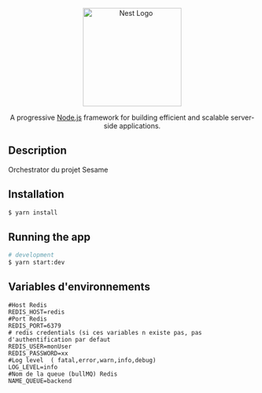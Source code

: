 <p align="center">
  <a href="http://nestjs.com/" target="blank"><img src="https://nestjs.com/img/logo-small.svg" width="200" alt="Nest Logo" /></a>
</p>

[circleci-image]: https://img.shields.io/circleci/build/github/nestjs/nest/master?token=abc123def456
[circleci-url]: https://circleci.com/gh/nestjs/nest

  <p align="center">A progressive <a href="http://nodejs.org" target="_blank">Node.js</a> framework for building efficient and scalable server-side applications.</p>
    <p align="center">

</p>
  <!--[![Backers on Open Collective](https://opencollective.com/nest/backers/badge.svg)](https://opencollective.com/nest#backer)
  [![Sponsors on Open Collective](https://opencollective.com/nest/sponsors/badge.svg)](https://opencollective.com/nest#sponsor)-->

## Description

Orchestrator du projet Sesame


## Installation

```bash
$ yarn install
```

## Running the app

```bash
# development
$ yarn start:dev
``` 

## Variables d'environnements
```
#Host Redis
REDIS_HOST=redis
#Port Redis
REDIS_PORT=6379
# redis credentials (si ces variables n existe pas, pas d'authentification par defaut
REDIS_USER=monUser
REDIS_PASSWORD=xx
#Log level  ( fatal,error,warn,info,debug)
LOG_LEVEL=info
#Nom de la queue (bullMQ) Redis
NAME_QUEUE=backend
```
